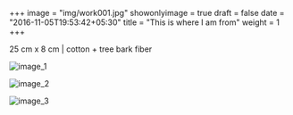 +++
image = "img/work001.jpg"
showonlyimage = true
draft = false
date = "2016-11-05T19:53:42+05:30"
title = "This is where I am from"
weight = 1
+++

25 cm x 8 cm | cotton + tree bark fiber

![image_1][1]

![image_2][2]

![image_3][3]

[1]: /img/work_1/image_1.jpg
[2]: /img/work_1/image_2.jpg
[3]: /img/work_1/image_3.jpg